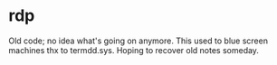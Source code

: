 # rdp
Old code; no idea what's going on anymore. This used to blue screen machines thx to termdd.sys. Hoping to recover old notes someday. 
